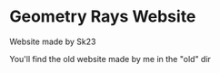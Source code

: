# Geometry Rays Website
 Website made by Sk23
 
 You'll find the old website made by me in the "old" dir
